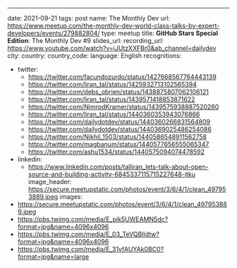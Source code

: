 ---
date: 2021-09-21
tags: post
name: The Monthly Dev
url: https://www.meetup.com/the-monthly-dev-world-class-talks-by-expert-developers/events/279882804/
type: meetup
title: **GitHub Stars Special Edition**: The Monthly Dev #9
slides_url: 
recording_url: https://www.youtube.com/watch?v=jJUtzXXFBr0&ab_channel=dailydev
city: 
country: 
country_code:
language: English
recognitions:
  - twitter:
    - https://twitter.com/facundozurdo/status/1427668567764443139
    - https://twitter.com/liran_tal/status/1425932713102565394
    - https://twitter.com/debs_obrien/status/1438875807062106121
    - https://twitter.com/liran_tal/status/1439571418853871622
    - https://twitter.com/NimrodKramer/status/1439575938887520260
    - https://twitter.com/liran_tal/status/1440360353943076866
    - https://twitter.com/dailydotdev/status/1440360266831564809
    - https://twitter.com/dailydotdev/status/1440369025486254086
    - https://twitter.com/Nikhil_1503/status/1440586548911562758
    - https://twitter.com/magbanum/status/1440577656555065347
    - https://twitter.com/ashu1534/status/1440575094074478592
  - linkedin:
    - https://www.linkedin.com/posts/talliran_lets-talk-about-open-source-and-building-activity-6845337115715227648-jtku
image_header: https://secure.meetupstatic.com/photos/event/3/6/4/1/clean_497953889.jpeg
images:
  - https://secure.meetupstatic.com/photos/event/3/6/4/1/clean_497953889.jpeg
  - https://pbs.twimg.com/media/E_pik5UWEAMN5dc?format=jpg&name=4096x4096
  - https://pbs.twimg.com/media/E_03_TeVQBIldtw?format=jpg&name=4096x4096
  - https://pbs.twimg.com/media/E_31vfAUYAk0BC0?format=jpg&name=large
